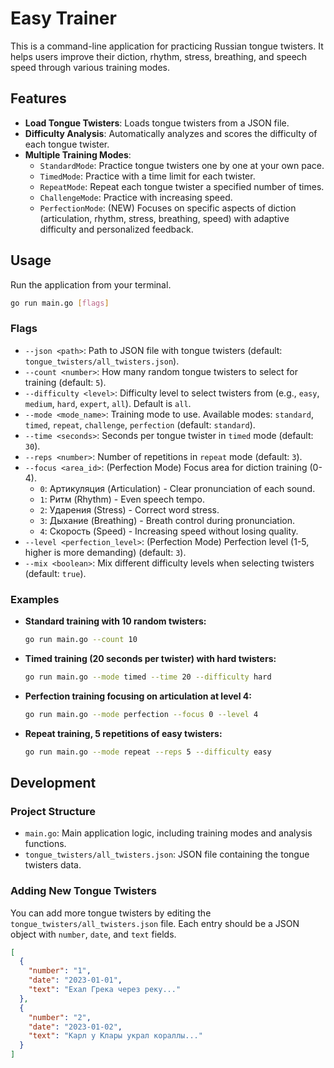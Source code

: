 # Easy Trainer

This is a command-line application for practicing Russian tongue twisters. It helps users improve their diction, rhythm, stress, breathing, and speech speed through various training modes.

## Features

- **Load Tongue Twisters**: Loads tongue twisters from a JSON file.
- **Difficulty Analysis**: Automatically analyzes and scores the difficulty of each tongue twister.
- **Multiple Training Modes**:
    - `StandardMode`: Practice tongue twisters one by one at your own pace.
    - `TimedMode`: Practice with a time limit for each twister.
    - `RepeatMode`: Repeat each tongue twister a specified number of times.
    - `ChallengeMode`: Practice with increasing speed.
    - `PerfectionMode`: (NEW) Focuses on specific aspects of diction (articulation, rhythm, stress, breathing, speed) with adaptive difficulty and personalized feedback.

## Usage

Run the application from your terminal.

```bash
go run main.go [flags]
```

### Flags

- `--json <path>`: Path to JSON file with tongue twisters (default: `tongue_twisters/all_twisters.json`).
- `--count <number>`: How many random tongue twisters to select for training (default: `5`).
- `--difficulty <level>`: Difficulty level to select twisters from (e.g., `easy`, `medium`, `hard`, `expert`, `all`). Default is `all`.
- `--mode <mode_name>`: Training mode to use. Available modes: `standard`, `timed`, `repeat`, `challenge`, `perfection` (default: `standard`).
- `--time <seconds>`: Seconds per tongue twister in `timed` mode (default: `30`).
- `--reps <number>`: Number of repetitions in `repeat` mode (default: `3`).
- `--focus <area_id>`: (Perfection Mode) Focus area for diction training (0-4).
    - `0`: Артикуляция (Articulation) - Clear pronunciation of each sound.
    - `1`: Ритм (Rhythm) - Even speech tempo.
    - `2`: Ударения (Stress) - Correct word stress.
    - `3`: Дыхание (Breathing) - Breath control during pronunciation.
    - `4`: Скорость (Speed) - Increasing speed without losing quality.
- `--level <perfection_level>`: (Perfection Mode) Perfection level (1-5, higher is more demanding) (default: `3`).
- `--mix <boolean>`: Mix different difficulty levels when selecting twisters (default: `true`).

### Examples

- **Standard training with 10 random twisters:**
  ```bash
  go run main.go --count 10
  ```

- **Timed training (20 seconds per twister) with hard twisters:**
  ```bash
  go run main.go --mode timed --time 20 --difficulty hard
  ```

- **Perfection training focusing on articulation at level 4:**
  ```bash
  go run main.go --mode perfection --focus 0 --level 4
  ```

- **Repeat training, 5 repetitions of easy twisters:**
  ```bash
  go run main.go --mode repeat --reps 5 --difficulty easy
  ```

## Development

### Project Structure

- `main.go`: Main application logic, including training modes and analysis functions.
- `tongue_twisters/all_twisters.json`: JSON file containing the tongue twisters data.

### Adding New Tongue Twisters

You can add more tongue twisters by editing the `tongue_twisters/all_twisters.json` file. Each entry should be a JSON object with `number`, `date`, and `text` fields.

```json
[
  {
    "number": "1",
    "date": "2023-01-01",
    "text": "Ехал Грека через реку..."
  },
  {
    "number": "2",
    "date": "2023-01-02",
    "text": "Карл у Клары украл кораллы..."
  }
]
```
